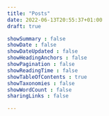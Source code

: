 ```yaml
---
title: "Posts"
date: 2022-06-13T20:55:37+01:00
draft: true

showSummary : false
showDate : false
showDateUpdated : false
showHeadingAnchors : false
showPagination : false
showReadingTime : false
showTableOfContents : true
showTaxonomies : false 
showWordCount : false
sharingLinks : false

---
```


